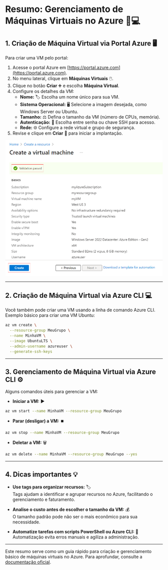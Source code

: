 
# Resumo: Gerenciamento de Máquinas Virtuais no Azure 🚀💻

## 1. Criação de Máquina Virtual via Portal Azure 🖥️

Para criar uma VM pelo portal:

1. Acesse o portal Azure em [https://portal.azure.com](https://portal.azure.com).
2. No menu lateral, clique em **Máquinas Virtuais** 🖱️.
3. Clique no botão **Criar** ➕ e escolha **Máquina Virtual**.
4. Configure os detalhes da VM:
   - **Nome:** 🏷️ Escolha um nome único para sua VM.
   - **Sistema Operacional:** 🖥️ Selecione a imagem desejada, como Windows Server ou Ubuntu.
   - **Tamanho:** ⚖️ Defina o tamanho da VM (número de CPUs, memória).
   - **Autenticação:** 🔐 Escolha entre senha ou chave SSH para acesso.
   - **Rede:** 🌐 Configure a rede virtual e grupo de segurança.
5. Revise e clique em **Criar** 🚀 para iniciar a implantação.

![Portal Azure](../imagens/Create-VM.png)

---

## 2. Criação de Máquina Virtual via Azure CLI 💻

Você também pode criar uma VM usando a linha de comando Azure CLI. Exemplo básico para criar uma VM Ubuntu:

```bash
az vm create \
  --resource-group MeuGrupo \
  --name MinhaVM \
  --image UbuntuLTS \
  --admin-username azureuser \
  --generate-ssh-keys
```

---

## 3. Gerenciamento de Máquina Virtual via Azure CLI ⚙️

Alguns comandos úteis para gerenciar a VM:

- **Iniciar a VM:** ▶️

```bash
az vm start --name MinhaVM --resource-group MeuGrupo
```

- **Parar (desligar) a VM:** ⏹️

```bash
az vm stop --name MinhaVM --resource-group MeuGrupo
```

- **Deletar a VM:** 🗑️

```bash
az vm delete --name MinhaVM --resource-group MeuGrupo --yes
```

---

## 4. Dicas importantes 💡

- **Use tags para organizar recursos:** 🏷️  
  Tags ajudam a identificar e agrupar recursos no Azure, facilitando o gerenciamento e faturamento.

- **Analise o custo antes de escolher o tamanho da VM:** 💰  
  O tamanho padrão pode não ser o mais econômico para sua necessidade.

- **Automatize tarefas com scripts PowerShell ou Azure CLI:** 🤖  
  Automatização evita erros manuais e agiliza a administração.

---

Este resumo serve como um guia rápido para criação e gerenciamento básico de máquinas virtuais no Azure. Para aprofundar, consulte a [documentação oficial](https://learn.microsoft.com/pt-br/azure/virtual-machines/).
